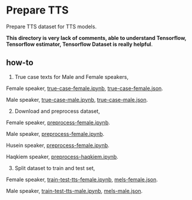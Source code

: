 # Prepare TTS

Prepare TTS dataset for TTS models.

**This directory is very lack of comments, able to understand Tensorflow, Tensorflow estimator, Tensorflow Dataset is really helpful**.

## how-to

1. True case texts for Male and Female speakers,

Female speaker, [true-case-female.ipynb](true-case-female.ipynb), [true-case-female.json](https://f000.backblazeb2.com/file/malaya-speech-model/dataset/true-case-female.json).

Male speaker, [true-case-male.ipynb](true-case-male.ipynb), [true-case-male.json](https://f000.backblazeb2.com/file/malaya-speech-model/dataset/true-case-male.json).

2. Download and preprocess dataset, 

Female speaker, [preprocess-female.ipynb](preprocess-female.ipynb).

Male speaker, [preprocess-female.ipynb](preprocess-male.ipynb).

Husein speaker, [preprocess-female.ipynb](preprocess-husein.ipynb).

Haqkiem speaker, [preprocess-haqkiem.ipynb](preprocess-haqkiem.ipynb).

3. Split dataset to train and test set, 

Female speaker, [train-test-tts-female.ipynb](train-test-tts-female.ipynb), [mels-female.json](https://f000.backblazeb2.com/file/malaya-speech-model/dataset/mels-female.json).

Male speaker, [train-test-tts-male.ipynb](train-test-tts-male.ipynb), [mels-male.json](https://f000.backblazeb2.com/file/malaya-speech-model/dataset/mels-male.json).